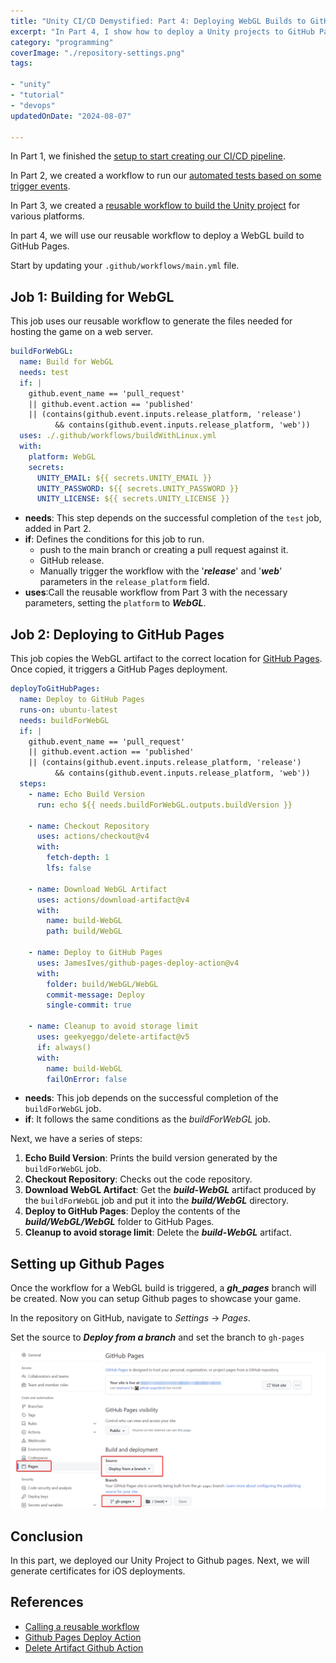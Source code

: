 ```yaml
---
title: "Unity CI/CD Demystified: Part 4: Deploying WebGL Builds to GitHub Pages"
excerpt: "In Part 4, I show how to deploy a Unity projects to GitHub Pages"
category: "programming"
coverImage: "./repository-settings.png"
tags:

- "unity"
- "tutorial"
- "devops"
updatedOnDate: "2024-08-07"

---
```


In Part 1, we finished the [setup to start creating our CI/CD pipeline](./unity-cicd-one-time-setup).

In Part 2, we created a workflow to run our [automated tests based on some trigger events](./unity-cicd-trigger-events-tests).

In Part 3, we created a [reusable workflow to build the Unity project](./unity-cicd-linux-build) for various platforms.

In part 4, we will use our reusable workflow to deploy a WebGL build to GitHub Pages.

Start by updating your `.github/workflows/main.yml` file.

## Job 1: Building for WebGL

This job uses our reusable workflow to generate the files needed for hosting the game on a web server.

```yaml
buildForWebGL:
  name: Build for WebGL
  needs: test
  if: |
    github.event_name == 'pull_request' 
    || github.event.action == 'published' 
    || (contains(github.event.inputs.release_platform, 'release') 
          && contains(github.event.inputs.release_platform, 'web'))
  uses: ./.github/workflows/buildWithLinux.yml
  with:
    platform: WebGL
    secrets:
      UNITY_EMAIL: ${{ secrets.UNITY_EMAIL }}
      UNITY_PASSWORD: ${{ secrets.UNITY_PASSWORD }}
      UNITY_LICENSE: ${{ secrets.UNITY_LICENSE }}
```

- **needs**: This step depends on the successful completion of the `test` job, added in Part 2.
- **if**: Defines the conditions for this job to run.
  - push to the main branch or creating a pull request against it.
  - GitHub release.
  - Manually trigger the workflow with the '**_release_**' and '**_web_**' parameters in the `release_platform` field.
- **uses**:Call the reusable workflow from Part 3 with the necessary parameters, setting the `platform` to **_WebGL_**.

## Job 2: Deploying to GitHub Pages

This job copies the WebGL artifact to the correct location for [GitHub Pages](https://pages.github.com/). Once copied, it triggers a GitHub Pages deployment.

```yaml
deployToGitHubPages:
  name: Deploy to GitHub Pages
  runs-on: ubuntu-latest
  needs: buildForWebGL
  if: |
    github.event_name == 'pull_request' 
    || github.event.action == 'published' 
    || (contains(github.event.inputs.release_platform, 'release') 
          && contains(github.event.inputs.release_platform, 'web'))
  steps:
    - name: Echo Build Version
      run: echo ${{ needs.buildForWebGL.outputs.buildVersion }}

    - name: Checkout Repository
      uses: actions/checkout@v4
      with:
        fetch-depth: 1
        lfs: false

    - name: Download WebGL Artifact
      uses: actions/download-artifact@v4
      with:
        name: build-WebGL
        path: build/WebGL

    - name: Deploy to GitHub Pages
      uses: JamesIves/github-pages-deploy-action@v4
      with:
        folder: build/WebGL/WebGL
        commit-message: Deploy
        single-commit: true

    - name: Cleanup to avoid storage limit
      uses: geekyeggo/delete-artifact@v5
      if: always()
      with:
        name: build-WebGL
        failOnError: false
```

- **needs**: This job depends on the successful completion of the `buildForWebGL` job.
- **if**:  It follows the same conditions as the _buildForWebGL_ job.

Next, we have a series of steps:

1. **Echo Build Version**: Prints the build version generated by the `buildForWebGL` job.
2. **Checkout Repository**: Checks out the code repository.
3. **Download WebGL Artifact**: Get the **_build-WebGL_** artifact produced by the `buildForWebGL` job and put it into the **_build/WebGL_** directory.
4. **Deploy to GitHub Pages**: Deploy the contents of the **_build/WebGL/WebGL_** folder to GitHub Pages.
5. **Cleanup to avoid storage limit**: Delete the **_build-WebGL_** artifact.

## Setting up Github Pages

Once the workflow for a WebGL build is triggered, a _**gh_pages**_ branch will be created. Now you can setup Github pages to showcase your game.

In the repository on GitHub, navigate to _Settings_ -> _Pages_.

Set the source to **_Deploy from a branch_** and set the branch to `gh-pages`

![Repository Settings](./repository-settings.png)

## Conclusion

In this part, we deployed our Unity Project to Github pages. Next, we will generate certificates for iOS deployments.

## References

- [Calling a reusable workflow](https://docs.github.com/en/actions/using-workflows/reusing-workflows#calling-a-reusable-workflow)
- [Github Pages Deploy Action](https://github.com/marketplace/actions/github-pages-deploy-action)
- [Delete Artifact Github Action](https://github.com/marketplace/actions/delete-artifact)
